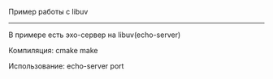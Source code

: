 Пример работы с libuv
___________________________________________________________________________

В примере есть эхо-сервер на libuv(echo-server)

Компиляция:
cmake
make

Использование:
echo-server port

